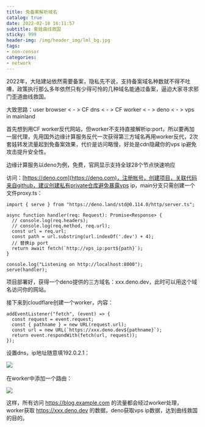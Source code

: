```yaml
---
title: 免备案解析域名
catalog: true
date: 2022-02-18 16:11:57
subtitle: 套娃曲线救国
sticky: 999
header-img: /img/header_img/lml_bg.jpg
tags:
- non-censor
categories:
- network
---
```


2022年，大陆建站依然需要备案，隐私先不说，支持备案域名种数就不得不吐嘈，政策执行那么多年依然只有少得可怜的几种域名能通过备案，逼迫大家寻求邪门歪道曲线救国。

大致思路：user browser < - > CF dns < - > CF worker < - > deno < - > vps in mainland

首先想到用CF worker反代网站，但worker不支持直接解析ip:port，所以要再加一层代理，先用国外边缘计算服务反代一次获得第三方域名再用worker反代，2次套娃转发流量起到免备案效果，代价是访问略慢，好处是cdn隐藏你的vps ip避免攻击提升安全性。

边缘计算服务以deno为例，免费，官网显示支持全球28个节点快速响应

访问：[https://deno.com](https://deno.com)，注册帐号，创建项目，关联代码来自github，建议创建私有private仓库避免暴露vps ip，main分支只需创建一个文件proxy.ts：

```
import { serve } from "https://deno.land/std@0.114.0/http/server.ts";

async function handler(req: Request): Promise<Response> {
  // console.log(req.headers);
  // console.log(req.method, req.url);
  const url = req.url;
  const path = url.substring(url.indexOf('.dev') + 4);
  // 替换ip port
  return await fetch(`http://vps_ip:port${path}`);
}

console.log("Listening on http://localhost:8000");
serve(handler);
```

项目部署好，获得一个deno提供的三方域名：xxx.deno.dev，此时可以用这个域名访问你的网站。

接下来到cloudflare创建一个worker，内容：
```
addEventListener("fetch", (event) => {
  const request = event.request;
  const { pathname } = new URL(request.url);
  const url = new URL(`https://xxx.deno.dev${pathname}`);
  return event.respondWith(fetch(url, request));
});
```

设置dns，ip地址随意填192.0.2.1：

![](dns.png)
\
\
在worker中添加一个路由：

![](route.png)

这样，所有访问 https://blog.example.com 的流量都会经过worker处理，worker获取 https://xxx.deno.dev 的数据，deno获取vps ip数据，达到曲线救国的目的。
